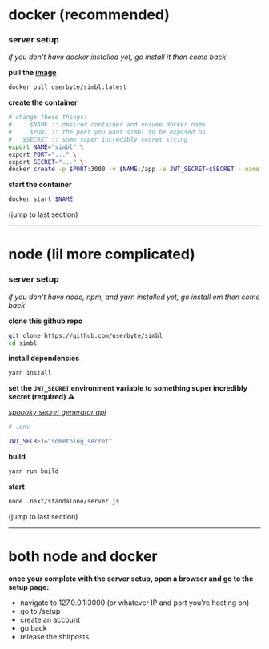 # docker (recommended)
### server setup
*if you don't have docker installed yet, go install it then come back*

**pull the [image](https://hub.docker.com/r/userbyte/simbl)**
```sh
docker pull userbyte/simbl:latest
```

**create the container**
```sh
# change these things:
#     $NAME :: desired container and volume docker name
#     $PORT :: the port you want simbl to be exposed on
#   $SECRET :: some super incredibly secret string
export NAME="simbl" \
export PORT="..." \
export SECRET="..." \
docker create -p $PORT:3000 -v $NAME:/app -e JWT_SECRET=$SECRET --name $NAME --restart always userbyte/simbl:latest
```

**start the container**
```sh
docker start $NAME
```
(jump to last section)

---

# node (lil more complicated)

### server setup
*if you don't have node, npm, and yarn installed yet, go install em then come back*

**clone this github repo**
```sh
git clone https://github.com/userbyte/simbl
cd simbl
```

**install dependencies**
```sh
yarn install
```

**set the `JWT_SECRET` environment variable to something super incredibly secret (required) ⚠**

*[spoooky secret generator api](https://api.stringgy.com/?length=30&amount=1&type=ALLNOSYMBOLS)*
```sh
# .env

JWT_SECRET="something_secret"
```
**build**
```sh
yarn run build
```

**start**
```sh
node .next/standalone/server.js
```
(jump to last section)

---

# both node and docker

**once your complete with the server setup, open a browser and go to the setup page:**
- navigate to 127.0.0.1:3000 (or whatever IP and port you're hosting on)
- go to /setup
- create an account
- go back
- release the shitposts